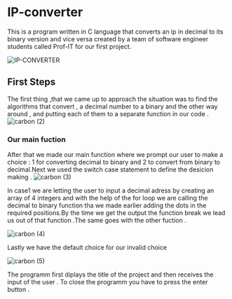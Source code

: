 # IP-converter
This is  a program written in  C language that converts an ip in decimal to its binary version and vice versa 
created by a team of software engineer students called Prof-IT for our first project. 

![IP-CONVERTER](https://user-images.githubusercontent.com/116751578/218852745-08ff01f2-e5c7-4aee-9d47-6154f5181592.png)
## First Steps
The first thing ,that we came up to approach the situation was to find the algorithms that convert , a decimal number to a  binary and the other way around ,
and putting each of them to a separate function in our code .
![carbon (2)](https://user-images.githubusercontent.com/116751578/218859993-645dde46-e75a-4231-8354-a6190af3b769.png)



### Our main fuction
After that we made our main function where we prompt our user to make a choice : 1 for converting decimal to binary and 2 to convert from binary to decimal.Next we used the switch case statement to define the desicion making .
![carbon (3)](https://user-images.githubusercontent.com/116751578/218864154-8a2358a9-5e9f-49aa-b8a0-b0b286002374.png)


In case1 we are letting the user to input a decimal adress by creating an array of 4 integers and with the help of the for loop we are calling the decimal to binary function tha we made earlier adding the dots in the required positions.By the time we get the output the function break we lead us out of that function .The same goes with the other fuction . 


![carbon (4)](https://user-images.githubusercontent.com/116751578/218867068-fa4e84c1-cf61-42b5-98e0-c9382741916b.png)


Lastly we have the default choice for our invalid choice 

![carbon (5)](https://user-images.githubusercontent.com/116751578/218868154-605d087b-4d6d-40ee-8ce6-b9f840b58574.png)


The programm first diplays the title of the project  and then receives the input of the user . To close the programm you have to press the enter button .



